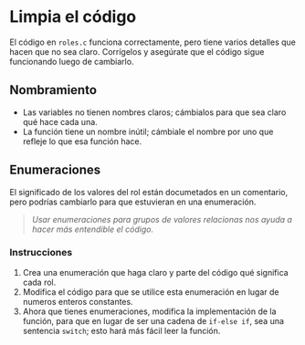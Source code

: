 # Limpia el código
El código en `roles.c` funciona correctamente, pero tiene varios detalles que hacen que no sea claro.
Corrígelos y asegúrate que el código sigue funcionando luego de cambiarlo.

## Nombramiento
- Las variables no tienen nombres claros; cámbialos para que sea claro qué hace cada una.
- La función tiene un nombre inútil; cámbiale el nombre por uno que refleje lo que esa función hace.

## Enumeraciones
El significado de los valores del rol están documetados en un comentario, pero podrías cambiarlo para que estuvieran en una enumeración.

> _Usar enumeraciones para grupos de valores relacionas nos ayuda a hacer más entendible el código._

### Instrucciones
1. Crea una enumeración que haga claro y parte del código qué significa cada rol.
2. Modifica el código para que se utilice esta enumeración en lugar de numeros enteros constantes.
3. Ahora que tienes enumeraciones, modifica la implementación de la función, para que en lugar de ser una cadena de `if-else if`, sea una sentencia `switch`; esto hará más fácil leer la función.